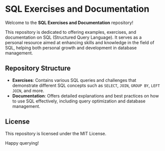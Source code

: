 
# SQL Exercises and Documentation

Welcome to the **SQL Exercises and Documentation** repository!

This repository is dedicated to offering examples, exercises, and documentation on SQL (Structured Query Language). It serves as a personal resource aimed at enhancing skills and knowledge in the field of SQL, helping both personal growth and development in database management.

## Repository Structure

- **Exercises**: Contains various SQL queries and challenges that demonstrate different SQL concepts such as `SELECT`, `JOIN`, `GROUP BY`, `LEFT JOIN`, and more.
- **Documentation**: Offers detailed explanations and best practices on how to use SQL effectively, including query optimization and database management.

## License

This repository is licensed under the MIT License.

Happy querying!
